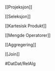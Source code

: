 [[Projeksjon]]

[[Seleksjon]]

[[Kartesisk Produkt]]

[[Mengde Operatorer]]

[[Aggregering]]

[[Join]]

#DatDat/RelAlg